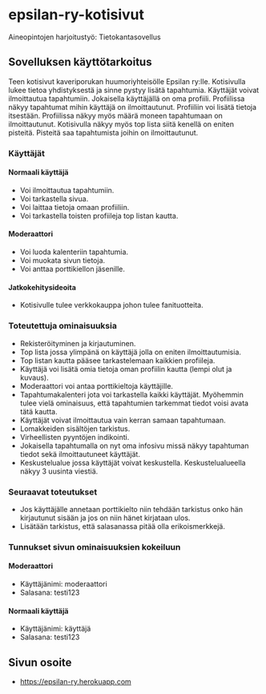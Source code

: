 # epsilan-ry-kotisivut
Aineopintojen harjoitustyö: Tietokantasovellus

## Sovelluksen käyttötarkoitus

Teen kotisivut kaveriporukan huumoriyhteisölle Epsilan ry:lle. Kotisivulla lukee tietoa
yhdistyksestä ja sinne pystyy lisätä tapahtumia. Käyttäjät voivat ilmoittautua tapahtumiin.
Jokaisella käyttäjällä on oma profiili. Profiilissa näkyy tapahtumat mihin käyttäjä on ilmoittautunut.
Profiiliin voi lisätä tietoja itsestään. Profiilissa näkyy myös määrä moneen tapahtumaan on ilmoittautunut.
Kotisivulla näkyy myös top lista siitä kenellä on eniten pisteitä. Pisteitä saa tapahtumista joihin on ilmoittautunut.


### Käyttäjät

#### Normaali käyttäjä

- Voi ilmoittautua tapahtumiin.
- Voi tarkastella sivua.
- Voi laittaa tietoja omaan profiiliin.
- Voi tarkastella toisten profiileja top listan kautta.

#### Moderaattori

- Voi luoda kalenteriin tapahtumia.
- Voi muokata sivun tietoja.
- Voi anttaa porttikiellon jäsenille.

#### Jatkokehitysideoita

- Kotisivulle tulee verkkokauppa johon tulee fanituotteita.

### Toteutettuja ominaisuuksia

- Rekisteröityminen ja kirjautuminen.
- Top lista jossa ylimpänä on käyttäjä jolla on eniten ilmoittautumisia.
- Top listan kautta pääsee tarkastelemaan kaikkien profiileja.
- Käyttäjä voi lisätä omia tietoja oman profiilin kautta (lempi olut ja kuvaus).
- Moderaattori voi antaa porttikieltoja käyttäjille.
- Tapahtumakalenteri jota voi tarkastella kaikki käyttäjät. Myöhemmin tulee vielä ominaisuus, että tapahtumien tarkemmat tiedot voisi avata tätä kautta.
- Käyttäjät voivat ilmoittautua vain kerran samaan tapahtumaan. 
- Lomakkeiden sisältöjen tarkistus.
- Virheellisten pyyntöjen indikointi.
- Jokaisella tapahtumalla on nyt oma infosivu missä näkyy tapahtuman tiedot sekä ilmoittautuneet käyttäjät.
- Keskustelualue jossa käyttäjät voivat keskustella. Keskustelualueella näkyy 3 uusinta viestiä.

### Seuraavat toteutukset

- Jos käyttäjälle annetaan porttikielto niin tehdään tarkistus onko hän kirjautunut sisään ja jos on niin hänet kirjataan ulos.
- Lisätään tarkistus, että salasanassa pitää olla erikoismerkkejä.

### Tunnukset sivun ominaisuuksien kokeiluun

#### Moderaattori
- Käyttäjänimi: moderaattori
- Salasana: testi123
  
#### Normaali käyttäjä
- Käyttäjänimi: käyttäjä
- Salasana: testi123
  
## Sivun osoite

- https://epsilan-ry.herokuapp.com
